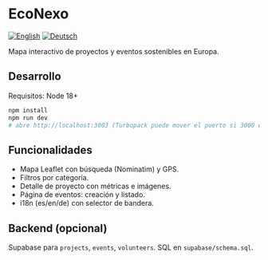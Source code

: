# EcoNexo

[![English](https://img.shields.io/badge/README-English-blue)](./README.en.md) [![Deutsch](https://img.shields.io/badge/README-Deutsch-red)](./README.de.md)

Mapa interactivo de proyectos y eventos sostenibles en Europa.

## Desarrollo

Requisitos: Node 18+

```bash
npm install
npm run dev
# abre http://localhost:3003 (Turbopack puede mover el puerto si 3000 está ocupado)
```

## Funcionalidades
- Mapa Leaflet con búsqueda (Nominatim) y GPS.
- Filtros por categoría.
- Detalle de proyecto con métricas e imágenes.
- Página de eventos: creación y listado.
- i18n (es/en/de) con selector de bandera.

## Backend (opcional)
Supabase para `projects`, `events`, `volunteers`. SQL en `supabase/schema.sql`.

